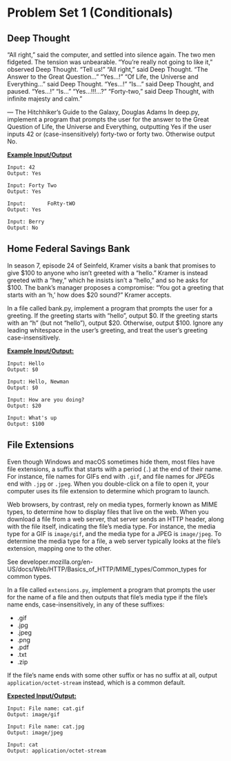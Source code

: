 # Problem Set 1 (Conditionals)


<h2> Deep Thought </h2>
“All right,” said the computer, and settled into silence again. The two men fidgeted. The tension was unbearable.
“You’re really not going to like it,” observed Deep Thought.
“Tell us!”
“All right,” said Deep Thought. “The Answer to the Great Question…”
“Yes…!”
“Of Life, the Universe and Everything…” said Deep Thought.
“Yes…!”
“Is…” said Deep Thought, and paused.
“Yes…!”
“Is…”
“Yes…!!!…?”
“Forty-two,” said Deep Thought, with infinite majesty and calm.”

— The Hitchhiker’s Guide to the Galaxy, Douglas Adams
In deep.py, implement a program that prompts the user for the answer to the Great Question of Life, the Universe and Everything, outputting Yes if the user inputs 42 or (case-insensitively) forty-two or forty two. Otherwise output No.

<strong><ins> Example Input/Output </ins></strong>

``Input: 42`` <br>
``Output: Yes``

``Input: Forty Two`` <br>
``Output: Yes``

``Input:       FoRty-tWO       `` <br>
``Output: Yes``

``Input: Berry `` <br>
``Output: No `` 


<h2> Home Federal Savings Bank </h2>

In season 7, episode 24 of Seinfeld, Kramer visits a bank that promises to give $100 to anyone who isn’t greeted with a “hello.” Kramer is instead greeted with a “hey,” which he insists isn’t a “hello,” and so he asks for $100. The bank’s manager proposes a compromise: “You got a greeting that starts with an ‘h,’ how does $20 sound?” Kramer accepts.

In a file called bank.py, implement a program that prompts the user for a greeting. If the greeting starts with “hello”, output $0. If the greeting starts with an “h” (but not “hello”), output $20. Otherwise, output $100. Ignore any leading whitespace in the user’s greeting, and treat the user’s greeting case-insensitively.

<strong><ins>Example Input/Output: </ins></strong>

``Input: Hello`` <br>
``Output: $0``

``Input: Hello, Newman`` <br>
``Output: $0`` 

``Input: How are you doing?`` <br>
``Output: $20``

``Input: What's up`` <br>
``Output: $100``

<h2> File Extensions </h2>

Even though Windows and macOS sometimes hide them, most files have file extensions, a suffix that starts with a period (```.```) at the end of their name. For instance, file names for GIFs end with ``.gif``, and file names for JPEGs end with ``.jpg`` or ``.jpeg``. When you double-click on a file to open it, your computer uses its file extension to determine which program to launch.

Web browsers, by contrast, rely on media types, formerly known as MIME types, to determine how to display files that live on the web. When you download a file from a web server, that server sends an HTTP header, along with the file itself, indicating the file’s media type. For instance, the media type for a GIF is ``image/gif``, and the media type for a JPEG is ``image/jpeg``. To determine the media type for a file, a web server typically looks at the file’s extension, mapping one to the other.

See developer.mozilla.org/en-US/docs/Web/HTTP/Basics_of_HTTP/MIME_types/Common_types for common types.

In a file called ``extensions.py``, implement a program that prompts the user for the name of a file and then outputs that file’s media type if the file’s name ends, case-insensitively, in any of these suffixes:

<ul>
    <li>.gif</li>
    <li>.jpg</li>
    <li>.jpeg</li>
    <li>.png</li>
    <li>.pdf</li>
    <li>.txt</li>
    <li>.zip</li>
     
</ul>

If the file’s name ends with some other suffix or has no suffix at all, output ``application/octet-stream`` instead, which is a common default.


<strong><ins>Expected Input/Output: </ins> </strong>

``Input: File name: cat.gif `` <br>
``Output: image/gif ``

``Input: File name: cat.jpg`` <br>
``Output: image/jpeg``

``Input: cat `` <br>
``Output: application/octet-stream``